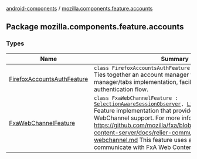 [android-components](../index.md) / [mozilla.components.feature.accounts](./index.md)

## Package mozilla.components.feature.accounts

### Types

| Name | Summary |
|---|---|
| [FirefoxAccountsAuthFeature](-firefox-accounts-auth-feature/index.md) | `class FirefoxAccountsAuthFeature`<br>Ties together an account manager with a session manager/tabs implementation, facilitating an authentication flow. |
| [FxaWebChannelFeature](-fxa-web-channel-feature/index.md) | `class FxaWebChannelFeature : `[`SelectionAwareSessionObserver`](../mozilla.components.browser.session/-selection-aware-session-observer/index.md)`, `[`LifecycleAwareFeature`](../mozilla.components.support.base.feature/-lifecycle-aware-feature/index.md)<br>Feature implementation that provides Firefox Accounts WebChannel support. For more information https://github.com/mozilla/fxa/blob/master/packages/fxa-content-server/docs/relier-communication-protocols/fx-webchannel.md This feature uses a web extension to communicate with FxA Web Content. |
